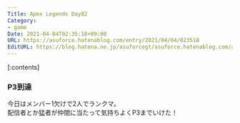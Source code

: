 ```yaml
---
Title: Apex Legends Day82
Category:
- game
Date: 2021-04-04T02:35:18+09:00
URL: https://asuforce.hatenablog.com/entry/2021/04/04/023518
EditURL: https://blog.hatena.ne.jp/asuforcegt/asuforce.hatenablog.com/atom/entry/26006613712007600
---
```


[:contents]

### P3到達

今日はメンバー1欠けで2人でランクマ。  
配信者とか猛者が仲間に当たって気持ちよくP3までいけた！
